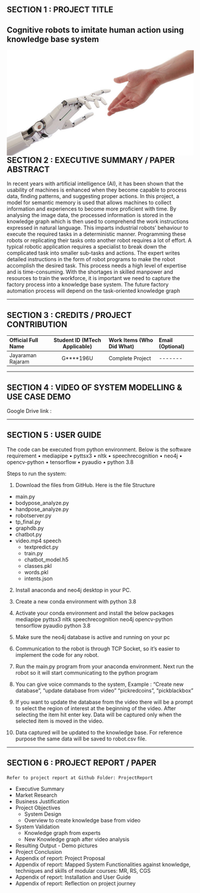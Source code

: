 ## SECTION 1 : PROJECT TITLE
## Cognitive robots to imitate human action using knowledge base system

<img src="Miscellaneous/robotarm.jpg"
     style="float: left; margin-right: 0px;" />

---

## SECTION 2 : EXECUTIVE SUMMARY / PAPER ABSTRACT


In recent years with artificial intelligence (AI), it has been shown that the usability of machines is enhanced when they become capable to process data, finding patterns, and suggesting proper actions. In this project, a model for semantic memory is used that allows machines to collect information and experiences to become more proficient with time. By analysing the image data, the processed information is stored in the knowledge graph which is then used to comprehend the work instructions expressed in natural language. This imparts industrial robots’ behaviour to execute the required tasks in a deterministic manner.
Programming these robots or replicating their tasks onto another robot requires a lot of effort. A typical robotic application requires a specialist to break down the complicated task into smaller sub-tasks and actions. The expert writes detailed instructions in the form of robot programs to make the robot accomplish the desired task. This process needs a high level of expertise and is time-consuming. With the shortages in skilled manpower and resources to train the workforce, it is important we need to capture the factory process into a knowledge base system. The future factory automation process will depend on the task-oriented knowledge graph 

---

## SECTION 3 : CREDITS / PROJECT CONTRIBUTION

| Official Full Name  | Student ID (MTech Applicable)  | Work Items (Who Did What) | Email (Optional) |
| :------------ |:---------------:| :-----| :-----|
|Jayaraman Rajaram | G****196U | Complete Project| ------- |


---

## SECTION 4 : VIDEO OF SYSTEM MODELLING & USE CASE DEMO

Google Drive link : 


---

## SECTION 5 : USER GUIDE

The code can be executed from python environment. Below is the software requirement 
•	mediapipe
•	pyttsx3
•	nltk
•	speechrecognition
•	neo4j
•	opencv-python
•	tensorflow
•	pyaudio
•	python 3.8


Steps to run the system:
1)	Download the files from GitHub.
Here is the file Structure
 - main.py
 - bodypose_analyze.py
 - handpose_analyze.py
 - robotserver.py
 - tp_final.py
 - graphdb.py
 - chatbot.py
 - video.mp4
   speech
	- textpredict.py
	- train.py
	- chatbot_model.h5
	- classes.pkl
	- words.pkl
	- intents.json

2)	Install anaconda and neo4j desktop in your PC.
3)	Create a new conda environment with python 3.8
4)	Activate your conda environment and install the below packages
mediapipe
pyttsx3
nltk
speechrecognition
neo4j
opencv-python
tensorflow
pyaudio
python 3.8

5)	Make sure the neo4j database is active and running on your pc
6)	Communication to the robot is through TCP Socket, so it’s easier to implement the code for any robot. 
      
7)	Run the main.py program from your anaconda environment. Next run the robot so it will start communicating to the python program
8)	You can give voice commands to the system, 
Example : “Create new database”, “update database from video”
		“pickredcoins”, “pickblackbox”

9)	If you want to update the database from the video there will be a prompt to select the region of interest at the beginning of the video. After selecting the item hit enter key.
Data will be captured only when the selected item is moved in the video.
  

10)	Data captured will be updated to the knowledge base. For reference purpose the same data will be saved to robot.csv file.

---
## SECTION 6 : PROJECT REPORT / PAPER

`Refer to project report at Github Folder: ProjectReport`

- Executive Summary
- Market Research
- Business Justification
- Project Objectives 
     - System Design
     - Overview to create knowledge base from video
- System Validation
     -   Knowledge graph from experts
     -   New Knowledge graph after video analysis
- Resulting Output - Demo pictures
- Project Conclusion
- Appendix of report: Project Proposal
- Appendix of report: Mapped System Functionalities against knowledge, techniques and skills of modular courses: MR, RS, CGS
- Appendix of report: Installation and User Guide
- Appendix of report: Reflection on project journey

